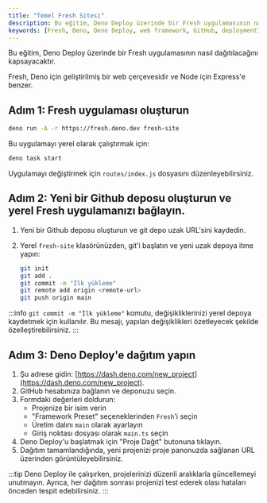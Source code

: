 ```yaml
---
title: "Temel Fresh Sitesi"
description: Bu eğitim, Deno Deploy üzerinde bir Fresh uygulamasının nasıl dağıtılacağını kapsamaktadır. Fresh, Deno için geliştirilmiş bir web çerçevesidir ve Node için Express'e benzer.
keywords: [Fresh, Deno, Deno Deploy, web framework, GitHub, deployment]
---
```


Bu eğitim, Deno Deploy üzerinde bir Fresh uygulamasının nasıl dağıtılacağını kapsayacaktır.

Fresh, Deno için geliştirilmiş bir web çerçevesidir ve Node için Express'e benzer.

## **Adım 1:** Fresh uygulaması oluşturun

```sh
deno run -A -r https://fresh.deno.dev fresh-site
```

Bu uygulamayı yerel olarak çalıştırmak için:

```sh
deno task start
```

Uygulamayı değiştirmek için `routes/index.js` dosyasını düzenleyebilirsiniz.

## **Adım 2:** Yeni bir Github deposu oluşturun ve yerel Fresh uygulamanızı bağlayın.

1. Yeni bir Github deposu oluşturun ve git depo uzak URL'sini kaydedin.
2. Yerel `fresh-site` klasörünüzden, git'i başlatın ve yeni uzak depoya itme yapın:

   ```sh
   git init
   git add .
   git commit -m "İlk yükleme"
   git remote add origin <remote-url>
   git push origin main
   ```

:::info
`git commit -m "İlk yükleme"` komutu, değişikliklerinizi yerel depoya kaydetmek için kullanılır. Bu mesajı, yapılan değişiklikleri özetleyecek şekilde özelleştirebilirsiniz.
:::

## **Adım 3:** Deno Deploy'e dağıtım yapın

1. Şu adrese gidin:
   [https://dash.deno.com/new_project](https://dash.deno.com/new_project).
2. GitHub hesabınıza bağlanın ve deponuzu seçin.
3. Formdaki değerleri doldurun:
   - Projenize bir isim verin
   - "Framework Preset" seçeneklerinden `Fresh`'i seçin
   - Üretim dalını `main` olarak ayarlayın
   - Giriş noktası dosyası olarak `main.ts` seçin
4. Deno Deploy'u başlatmak için "Proje Dağıt" butonuna tıklayın.
5. Dağıtım tamamlandığında, yeni projenizi proje panonuzda sağlanan URL üzerinden görüntüleyebilirsiniz.

:::tip 
Deno Deploy ile çalışırken, projelerinizi düzenli aralıklarla güncellemeyi unutmayın. Ayrıca, her dağıtım sonrası projenizi test ederek olası hataları önceden tespit edebilirsiniz.
:::